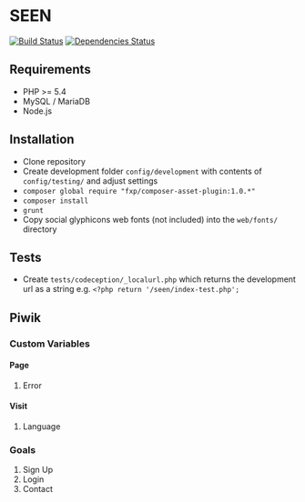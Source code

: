 # SEEN

[![Build Status](https://travis-ci.org/thelfensdrfer/seen.svg)](https://travis-ci.org/thelfensdrfer/seen) [![Dependencies Status](http://depending.in/thelfensdrfer/seen.png)](http://depending.in/thelfensdrfer/seen)

## Requirements

* PHP >= 5.4
* MySQL / MariaDB
* Node.js

## Installation

* Clone repository
* Create development folder `config/development` with contents of `config/testing/` and adjust settings
* `composer global require "fxp/composer-asset-plugin:1.0.*"`
* `composer install`
* `grunt`
* Copy social glyphicons web fonts (not included) into the `web/fonts/` directory

## Tests

* Create `tests/codeception/_localurl.php` which returns the development url as a string e.g. `<?php return '/seen/index-test.php';`

## Piwik

### Custom Variables

#### Page

1. Error

#### Visit

1. Language

### Goals

1. Sign Up
2. Login
3. Contact
